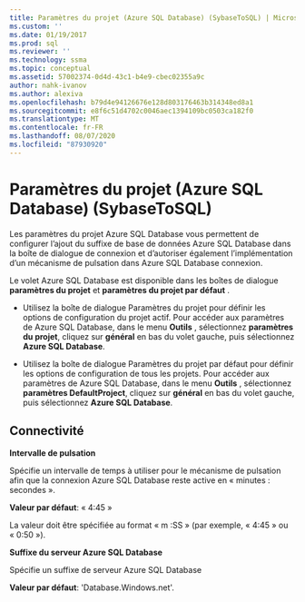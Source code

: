 ```yaml
---
title: Paramètres du projet (Azure SQL Database) (SybaseToSQL) | Microsoft Docs
ms.custom: ''
ms.date: 01/19/2017
ms.prod: sql
ms.reviewer: ''
ms.technology: ssma
ms.topic: conceptual
ms.assetid: 57002374-0d4d-43c1-b4e9-cbec02355a9c
author: nahk-ivanov
ms.author: alexiva
ms.openlocfilehash: b79d4e94126676e128d803176463b314348ed8a1
ms.sourcegitcommit: e8f6c51d4702c0046aec1394109bc0503ca182f0
ms.translationtype: MT
ms.contentlocale: fr-FR
ms.lasthandoff: 08/07/2020
ms.locfileid: "87930920"
---
```

# <a name="project-settings-azure-sql-database--sybasetosql"></a>Paramètres du projet (Azure SQL Database) (SybaseToSQL)
Les paramètres du projet Azure SQL Database vous permettent de configurer l’ajout du suffixe de base de données Azure SQL Database dans la boîte de dialogue de connexion et d’autoriser également l’implémentation d’un mécanisme de pulsation dans Azure SQL Database connexion.  
  
Le volet Azure SQL Database est disponible dans les boîtes de dialogue **paramètres du projet** et **paramètres du projet par défaut** .  
  
-   Utilisez la boîte de dialogue Paramètres du projet pour définir les options de configuration du projet actif. Pour accéder aux paramètres de Azure SQL Database, dans le menu **Outils** , sélectionnez **paramètres du projet**, cliquez sur **général** en bas du volet gauche, puis sélectionnez **Azure SQL Database**.  
  
-   Utilisez la boîte de dialogue Paramètres du projet par défaut pour définir les options de configuration de tous les projets. Pour accéder aux paramètres de Azure SQL Database, dans le menu **Outils** , sélectionnez **paramètres DefaultProject**, cliquez sur **général** en bas du volet gauche, puis sélectionnez **Azure SQL Database**.  
  
## <a name="connectivity"></a>Connectivité  
**Intervalle de pulsation**  
  
Spécifie un intervalle de temps à utiliser pour le mécanisme de pulsation afin que la connexion Azure SQL Database reste active en « minutes : secondes ».  
  
**Valeur par défaut**: « 4:45 »  
  
La valeur doit être spécifiée au format « m :SS » (par exemple, « 4:45 » ou « 0:50 »).  
  
**Suffixe du serveur Azure SQL Database**  
  
Spécifie un suffixe de serveur Azure SQL Database  
  
**Valeur par défaut**: 'Database.Windows.net'.  
  
